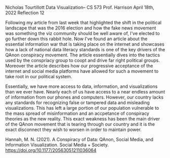 Nicholas Tourtillott
Data Visualization– CS 573
Prof. Harrison
April 18th, 2022
Reflection 12

Following my article from last week that highlighted the shift in the political landscape that was the 2016 election and how the fake news movement was something the viz community should be well aware of, I've elected to go further down this rabbit hole. Now I've found an article about the essential information war that is taking place on the internet and showcases how a lack of national data literacy standards is one of the key drivers of the QAnon conspiracy movement. The article essentially dives into the tactics used by the conspriacy group to coopt and drive far right political groups. Moreover the article describes how our progressive acceptance of the internet and social media platforms have allowed for such a movement to take root in our political system.

Essentially, we have more access to data, information, and visualizations than we ever have. Nearly each of us have access to a near endless amount of information from our phones and computers. However, our country lacks any standards for recognizing false or tampered data and misleading visualizations. This has left a large portion of our population vulnerable to the mass spread of misinformation and an accpetance of conspiracy theories as the new reality. This exact weakness has been the main driver of the QAnon movement that is tearing through our country and it is the exact disconnect they wish to worsen in order to maintain power.

Hannah, M. N. (2021). A Conspiracy of Data: QAnon, Social Media, and Information Visualization. Social Media + Society. https://doi.org/10.1177/20563051211036064
